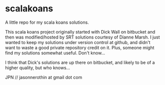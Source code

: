 scalakoans
==========

A little repo for my scala koans solutions.

This scala koans project originally started with Dick Wall on bitbucket and then was modified/hosted by SRT solutions courtesy of Dianne Marsh. I just wanted to keep my solutions under version control at github, and didn't want to waste a good private repository credit on it. Plus, someone might find my solutions somewhat useful. Don't know... 

I think that Dick's solutions are up there on bitbucket, and likely to be of a higher quality, but who knows...

JPN // jasonnerothin at gmail dot com
